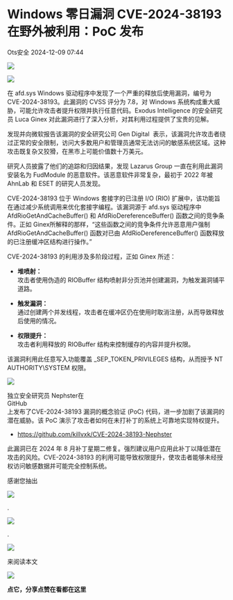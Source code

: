 #  Windows 零日漏洞 CVE-2024-38193 在野外被利用：PoC 发布   
 Ots安全   2024-12-09 07:44  
  
![](https://mmbiz.qpic.cn/mmbiz_gif/bL2iaicTYdZn7gtxSFZlfuCW6AdQib8Q1onbR0U2h9icP1eRO6wH0AcyJmqZ7USD0uOYncCYIH7ZEE8IicAOPxyb9IA/640?wx_fmt=gif "")  
  
![](https://mmbiz.qpic.cn/sz_mmbiz_jpg/rWGOWg48taevVnpPqicImuwWqAYnb9BJI78JicMdUuWWbzupGZb4MR3BYJLBnBajV7A5KUoib42B6ksZqZRrliaYkA/640?wx_fmt=webp&from=appmsg "")  
  
在 afd.sys Windows 驱动程序中发现了一个严重的释放后使用漏洞，编号为 CVE-2024-38193。此漏洞的 CVSS 评分为 7.8，对 Windows 系统构成重大威胁，可能允许攻击者提升权限并执行任意代码。Exodus Intelligence 的安全研究员 Luca Ginex 对此漏洞进行了深入分析，对其利用过程提供了宝贵的见解。  
  
发现并向微软报告该漏洞的安全研究公司 Gen Digital  表示，该漏洞允许攻击者绕过正常的安全限制，访问大多数用户和管理员通常无法访问的敏感系统区域。这种攻击既复杂又狡猾，在黑市上可能价值数十万美元。  
  
研究人员披露了他们的追踪和归因结果，发现 Lazarus Group 一直在利用此漏洞安装名为 FudModule 的恶意软件。该恶意软件非常复杂，最初于 2022 年被 AhnLab 和 ESET 的研究人员发现。  
  
CVE-2024-38193 位于 Windows 套接字的已注册 I/O (RIO) 扩展中，该功能旨在通过减少系统调用来优化套接字编程。该漏洞源于 afd.sys 驱动程序中 AfdRioGetAndCacheBuffer() 和 AfdRioDereferenceBuffer() 函数之间的竞争条件。正如 Ginex所解释的那样，“这些函数之间的竞争条件允许恶意用户强制 AfdRioGetAndCacheBuffer() 函数对已由 AfdRioDereferenceBuffer() 函数释放的已注册缓冲区结构进行操作。”  
  
CVE-2024-38193 的利用涉及多阶段过程，正如 Ginex 所述：  
- **堆喷射：**  
攻击者使用伪造的 RIOBuffer 结构喷射非分页池并创建漏洞，为触发漏洞铺平道路。  
  
- **触发漏洞：**  
通过创建两个并发线程，攻击者在缓冲区仍在使用时取消注册，从而导致释放后使用的情况。  
  
- **权限提升：**  
攻击者利用释放的 RIOBuffer 结构来控制缓存的内容并提升权限。  
  
该漏洞利用此任意写入功能覆盖 _SEP_TOKEN_PRIVILEGES 结构，从而授予 NT AUTHORITY\SYSTEM 权限。  
  
![](https://mmbiz.qpic.cn/sz_mmbiz_jpg/rWGOWg48taevVnpPqicImuwWqAYnb9BJIgHpgibFib5osCLNviaZ6BCuYxYib99zr2nbGqggDWk1KQTvFOKmRedBweA/640?wx_fmt=webp&from=appmsg "")  
  
独立安全研究员 Nephster在   
GitHub  
 上发布了CVE-2024-38193 漏洞的概念验证 (PoC) 代码，进一步加剧了该漏洞的潜在威胁。该 PoC 演示了攻击者如何在未打补丁的系统上可靠地实现特权提升。  
- https://github.com/killvxk/CVE-2024-38193-Nephster  
  
此漏洞已在 2024 年 8 月补丁星期二修复。强烈建议用户应用此补丁以降低潜在攻击的风险。CVE-2024-38193 的利用可能导致权限提升，使攻击者能够未经授权访问敏感数据并可能完全控制系统。  
  
  
  
感谢您抽出  
  
![](https://mmbiz.qpic.cn/mmbiz_gif/Ljib4So7yuWgdSBqOibtgiaYWjL4pkRXwycNnFvFYVgXoExRy0gqCkqvrAghf8KPXnwQaYq77HMsjcVka7kPcBDQw/640?wx_fmt=gif "")  
  
.  
  
![](https://mmbiz.qpic.cn/mmbiz_gif/Ljib4So7yuWgdSBqOibtgiaYWjL4pkRXwycd5KMTutPwNWA97H5MPISWXLTXp0ibK5LXCBAXX388gY0ibXhWOxoEKBA/640?wx_fmt=gif "")  
  
.  
  
![](https://mmbiz.qpic.cn/mmbiz_gif/Ljib4So7yuWgdSBqOibtgiaYWjL4pkRXwycU99fZEhvngeeAhFOvhTibttSplYbBpeeLZGgZt41El4icmrBibojkvLNw/640?wx_fmt=gif "")  
  
来阅读本文  
  
![](https://mmbiz.qpic.cn/mmbiz_gif/Ljib4So7yuWge7Mibiad1tV0iaF8zSD5gzicbxDmfZCEL7vuOevN97CwUoUM5MLeKWibWlibSMwbpJ28lVg1yj1rQflyQ/640?wx_fmt=gif "")  
  
**点它，分享点赞在看都在这里**  
  
